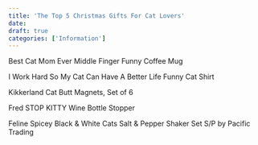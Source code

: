 ```yaml
---
title: 'The Top 5 Christmas Gifts For Cat Lovers'
date: 
draft: true
categories: ['Information']
---
```


Best Cat Mom Ever Middle Finger Funny Coffee Mug

I Work Hard So My Cat Can Have A Better Life Funny Cat Shirt

Kikkerland Cat Butt Magnets, Set of 6

Fred STOP KITTY Wine Bottle Stopper

Feline Spicey Black & White Cats Salt & Pepper Shaker Set S/P by Pacific Trading